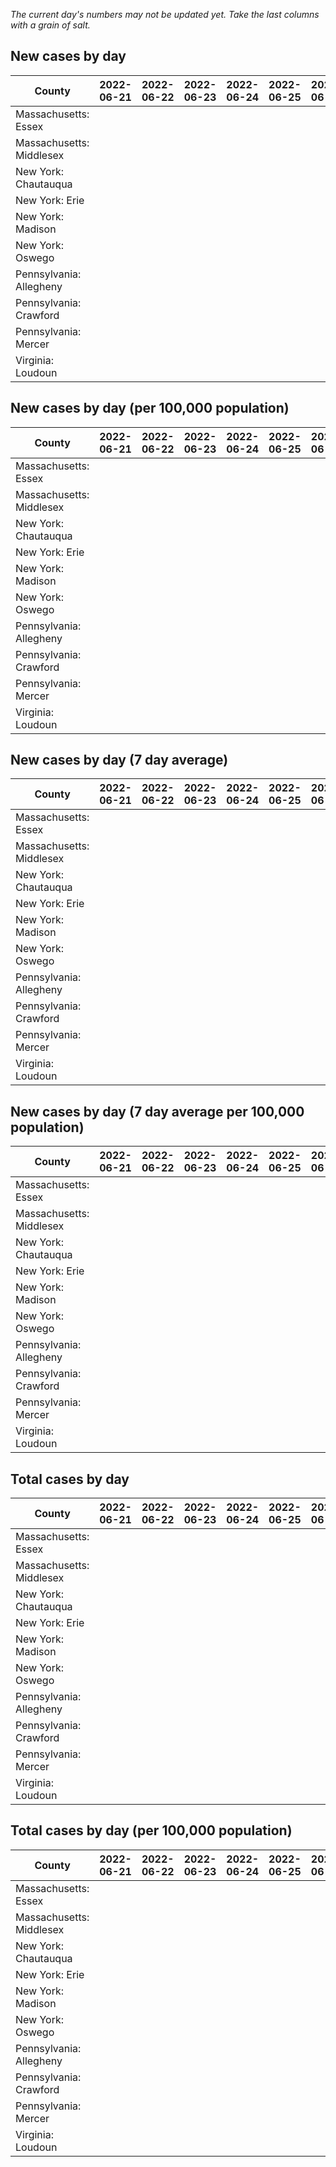 _The current day's numbers may not be updated yet. Take the last columns with a grain of salt._
## New cases by day

| County | 2022-06-21 | 2022-06-22 | 2022-06-23 | 2022-06-24 | 2022-06-25 | 2022-06-26 | 2022-06-27 |
| --- | --- | --- | --- | --- | --- | --- | --- |
| Massachusetts: Essex |  |  |  |  |  |  |  |
| Massachusetts: Middlesex |  |  |  |  |  |  |  |
| New York: Chautauqua |  |  |  |  |  |  |  |
| New York: Erie |  |  |  |  |  |  |  |
| New York: Madison |  |  |  |  |  |  |  |
| New York: Oswego |  |  |  |  |  |  |  |
| Pennsylvania: Allegheny |  |  |  |  |  |  |  |
| Pennsylvania: Crawford |  |  |  |  |  |  |  |
| Pennsylvania: Mercer |  |  |  |  |  |  |  |
| Virginia: Loudoun |  |  |  |  |  |  |  |

## New cases by day (per 100,000 population)

| County | 2022-06-21 | 2022-06-22 | 2022-06-23 | 2022-06-24 | 2022-06-25 | 2022-06-26 | 2022-06-27 |
| --- | --- | --- | --- | --- | --- | --- | --- |
| Massachusetts: Essex |  |  |  |  |  |  |  |
| Massachusetts: Middlesex |  |  |  |  |  |  |  |
| New York: Chautauqua |  |  |  |  |  |  |  |
| New York: Erie |  |  |  |  |  |  |  |
| New York: Madison |  |  |  |  |  |  |  |
| New York: Oswego |  |  |  |  |  |  |  |
| Pennsylvania: Allegheny |  |  |  |  |  |  |  |
| Pennsylvania: Crawford |  |  |  |  |  |  |  |
| Pennsylvania: Mercer |  |  |  |  |  |  |  |
| Virginia: Loudoun |  |  |  |  |  |  |  |

## New cases by day (7 day average)

| County | 2022-06-21 | 2022-06-22 | 2022-06-23 | 2022-06-24 | 2022-06-25 | 2022-06-26 | 2022-06-27 |
| --- | --- | --- | --- | --- | --- | --- | --- |
| Massachusetts: Essex |  |  |  |  |  |  |  |
| Massachusetts: Middlesex |  |  |  |  |  |  |  |
| New York: Chautauqua |  |  |  |  |  |  |  |
| New York: Erie |  |  |  |  |  |  |  |
| New York: Madison |  |  |  |  |  |  |  |
| New York: Oswego |  |  |  |  |  |  |  |
| Pennsylvania: Allegheny |  |  |  |  |  |  |  |
| Pennsylvania: Crawford |  |  |  |  |  |  |  |
| Pennsylvania: Mercer |  |  |  |  |  |  |  |
| Virginia: Loudoun |  |  |  |  |  |  |  |

## New cases by day (7 day average per 100,000 population)

| County | 2022-06-21 | 2022-06-22 | 2022-06-23 | 2022-06-24 | 2022-06-25 | 2022-06-26 | 2022-06-27 |
| --- | --- | --- | --- | --- | --- | --- | --- |
| Massachusetts: Essex |  |  |  |  |  |  |  |
| Massachusetts: Middlesex |  |  |  |  |  |  |  |
| New York: Chautauqua |  |  |  |  |  |  |  |
| New York: Erie |  |  |  |  |  |  |  |
| New York: Madison |  |  |  |  |  |  |  |
| New York: Oswego |  |  |  |  |  |  |  |
| Pennsylvania: Allegheny |  |  |  |  |  |  |  |
| Pennsylvania: Crawford |  |  |  |  |  |  |  |
| Pennsylvania: Mercer |  |  |  |  |  |  |  |
| Virginia: Loudoun |  |  |  |  |  |  |  |

## Total cases by day

| County | 2022-06-21 | 2022-06-22 | 2022-06-23 | 2022-06-24 | 2022-06-25 | 2022-06-26 | 2022-06-27 |
| --- | --- | --- | --- | --- | --- | --- | --- |
| Massachusetts: Essex |  |  |  |  |  |  | 224692 |
| Massachusetts: Middlesex |  |  |  |  |  |  | 378607 |
| New York: Chautauqua |  |  |  |  |  |  | 25823 |
| New York: Erie |  |  |  |  |  |  | 237233 |
| New York: Madison |  |  |  |  |  |  | 14750 |
| New York: Oswego |  |  |  |  |  |  | 29633 |
| Pennsylvania: Allegheny |  |  |  |  |  |  | 289042 |
| Pennsylvania: Crawford |  |  |  |  |  |  | 20951 |
| Pennsylvania: Mercer |  |  |  |  |  |  | 24412 |
| Virginia: Loudoun |  |  |  |  |  |  | 79696 |

## Total cases by day (per 100,000 population)

| County | 2022-06-21 | 2022-06-22 | 2022-06-23 | 2022-06-24 | 2022-06-25 | 2022-06-26 | 2022-06-27 |
| --- | --- | --- | --- | --- | --- | --- | --- |
| Massachusetts: Essex |  |  |  |  |  |  | 28476.8 |
| Massachusetts: Middlesex |  |  |  |  |  |  | 23491.2 |
| New York: Chautauqua |  |  |  |  |  |  | 20348.6 |
| New York: Erie |  |  |  |  |  |  | 25822.6 |
| New York: Madison |  |  |  |  |  |  | 20791.9 |
| New York: Oswego |  |  |  |  |  |  | 24267.7 |
| Pennsylvania: Allegheny |  |  |  |  |  |  | 23769.0 |
| Pennsylvania: Crawford |  |  |  |  |  |  | 24756.3 |
| Pennsylvania: Mercer |  |  |  |  |  |  | 22309.5 |
| Virginia: Loudoun |  |  |  |  |  |  | 19271.7 |
